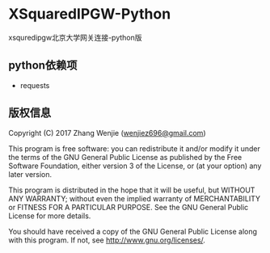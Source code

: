 # XSquaredIPGW-Python

xsquredipgw北京大学网关连接-python版

## python依赖项

- requests

## 版权信息

Copyright (C) 2017 Zhang Wenjie (wenjiez696@gmail.com)

This program is free software: you can redistribute it and/or modify
it under the terms of the GNU General Public License as published by
the Free Software Foundation, either version 3 of the License, or
(at your option) any later version.

This program is distributed in the hope that it will be useful,
but WITHOUT ANY WARRANTY; without even the implied warranty of
MERCHANTABILITY or FITNESS FOR A PARTICULAR PURPOSE.  See the
GNU General Public License for more details.

You should have received a copy of the GNU General Public License
along with this program.  If not, see <http://www.gnu.org/licenses/>.